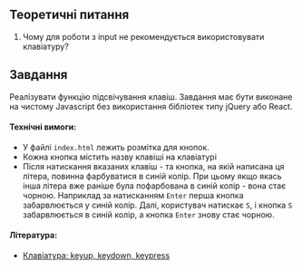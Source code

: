 ## Теоретичні питання

1. Чому для роботи з input не рекомендується використовувати клавіатуру?

## Завдання

Реалізувати функцію підсвічування клавіш. Завдання має бути виконане на чистому Javascript без використання бібліотек типу jQuery або React.

#### Технічні вимоги:
- У файлі `index.html` лежить розмітка для кнопок.
- Кожна кнопка містить назву клавіші на клавіатурі
- Після натискання вказаних клавіш - та кнопка, на якій написана ця літера, повинна фарбуватися в синій колір. При цьому якщо якась інша літера вже раніше була пофарбована в синій колір - вона стає чорною. Наприклад за натисканням `Enter` перша кнопка забарвлюється у синій колір. Далі, користувач натискає `S`, і кнопка `S` забарвлюється в синій колір, а кнопка `Enter` знову стає чорною. 

#### Література:
-  [Клавіатура: keyup, keydown, keypress](https://learn.javascript.ru/keyboard-events )
